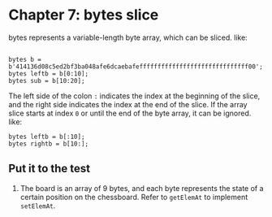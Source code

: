 # Chapter 7: bytes slice


bytes represents a variable-length byte array, which can be sliced. like:

```solidity

bytes b = b'414136d08c5ed2bf3ba048afe6dcaebafeffffffffffffffffffffffffffffff00';
bytes leftb = b[0:10]; 
bytes sub = b[10:20];
```

The left side of the colon `:` indicates the index at the beginning of the slice, and the right side indicates the index at the end of the slice. If the array slice starts at index `0` or until the end of the byte array, it can be ignored. like:

```solidity
bytes leftb = b[:10]; 
bytes rightb = b[10:]; 
```

## Put it to the test

1. The board is an array of 9 bytes, and each byte represents the state of a certain position on the chessboard. Refer to `getElemAt` to implement `setElemAt`.
